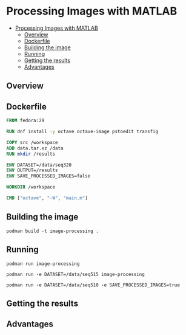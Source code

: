 # Processing Images with MATLAB

- [Processing Images with MATLAB](#processing-images-with-matlab)
  - [Overview](#overview)
  - [Dockerfile](#dockerfile)
  - [Building the image](#building-the-image)
  - [Running](#running)
  - [Getting the results](#getting-the-results)
  - [Advantages](#advantages)

## Overview

## Dockerfile

```dockerfile
FROM fedora:29

RUN dnf install -y octave octave-image pstoedit transfig

COPY src /workspace
ADD data.tar.xz /data
RUN mkdir /results

ENV DATASET=/data/seq320
ENV OUTPUT=/results
ENV SAVE_PROCESSED_IMAGES=false

WORKDIR /workspace

CMD ["octave", "-W", "main.m"]
```

## Building the image

    podman build -t image-processing .

## Running

```
podman run image-processing
```

```
podman run -e DATASET=/data/seq515 image-processing
```

```
podman run -e DATASET=/data/seq510 -e SAVE_PROCESSED_IMAGES=true 
```

## Getting the results

## Advantages

